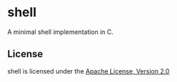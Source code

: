 # shell

A minimal shell implementation in C.

## License

shell is licensed under the
[Apache License, Version 2.0](https://raw.github.com/aelgru/shell/master/LICENSE.txt)



